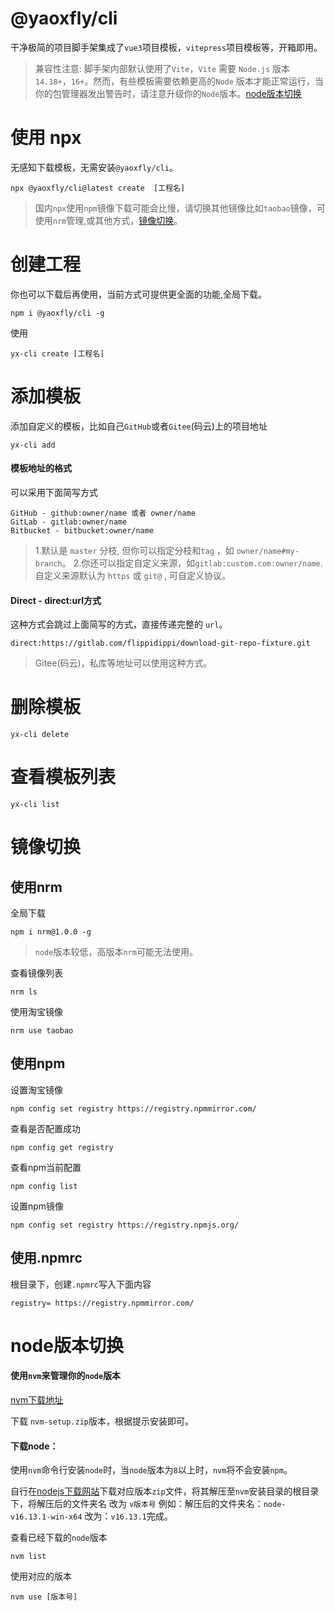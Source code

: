 # @yaoxfly/cli
干净极简的项目脚手架集成了`vue3`项目模板，`vitepress`项目模板等，开箱即用。


> 兼容性注意:
脚手架内部默认使用了`Vite`，`Vite` 需要 `Node.js` 版本 `14.18+`，`16+`。然而，有些模板需要依赖更高的`Node` 版本才能正常运行，当你的包管理器发出警告时，请注意升级你的`Node`版本。[node版本切换](#node版本切换)


# 使用 npx

无感知下载模板，无需安装`@yaoxfly/cli`。

```
npx @yaoxfly/cli@latest create  [工程名]

```

> 国内`npx`使用`npm`镜像下载可能会比慢，请切换其他镜像比如`taobao`镜像，可使用`nrm`管理,或其他方式，[镜像切换](#镜像切换)。

# 创建工程

你也可以下载后再使用，当前方式可提供更全面的功能,全局下载。

```
npm i @yaoxfly/cli -g
```

使用
```
yx-cli create [工程名]
```
<a id='mirrorSwitching'></a>


# 添加模板
添加自定义的模板，比如自己`GitHub`或者`Gitee`(码云)上的项目地址
```
yx-cli add
```

#### 模板地址的格式

可以采用下面简写方式

```
GitHub - github:owner/name 或者 owner/name
GitLab - gitlab:owner/name
Bitbucket - bitbucket:owner/name
```
> 1.默认是 `master` 分枝, 但你可以指定分枝和`tag` ，如 `owner/name#my-branch`。
> 2.你还可以指定自定义来源，如`gitlab:custom.com:owner/name`. 自定义来源默认为 `https` 或 `git@` , 可自定义协议。


#### Direct - direct:url方式

这种方式会跳过上面简写的方式，直接传递完整的 `url`。

```
direct:https://gitlab.com/flippidippi/download-git-repo-fixture.git
```

> Gitee(码云)，私库等地址可以使用这种方式。

# 删除模板

```
yx-cli delete
```


# 查看模板列表

```
yx-cli list
```

# 镜像切换

## 使用nrm

全局下载

```
npm i nrm@1.0.0 -g
```
>`node`版本较低，高版本`nrm`可能无法使用。

查看镜像列表

```
nrm ls
```

使用淘宝镜像
```
nrm use taobao
```

## 使用npm

设置淘宝镜像

```
npm config set registry https://registry.npmmirror.com/
```

查看是否配置成功
```
npm config get registry 
```

查看npm当前配置
```
npm config list 
```

设置npm镜像
```
npm config set registry https://registry.npmjs.org/
```

##  使用.npmrc
根目录下，创建`.npmrc`写入下面内容

```
registry= https://registry.npmmirror.com/
```


# node版本切换

#### 使用`nvm`来管理你的`node`版本

[nvm下载地址](https://github.com/coreybutler/nvm-windows/releases)


下载 `nvm-setup.zip`版本，根据提示安装即可。

#### 下载node：

使用`nvm`命令行安装`node`时，当`node`版本为`8`以上时，`nvm`将不会安装`npm`。

自行在[nodejs下载网站](https://registry.npmmirror.com/binary.html?path=node)下载对应版本`zip`文件，将其解压至`nvm`安装目录的根目录下，将解压后的文件夹名 改为 `v版本号`
例如：解压后的文件夹名：`node-v16.13.1-win-x64` 改为：`v16.13.1`完成。

查看已经下载的`node`版本
```
nvm list
```

使用对应的版本
```
nvm use [版本号]
```

